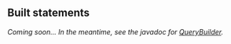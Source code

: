 ## Built statements

*Coming soon... In the meantime, see the javadoc for [QueryBuilder].*

[QueryBuilder]: http://docs.datastax.com/en/drivers/java/3.5/com/datastax/driver/core/querybuilder/QueryBuilder.html
